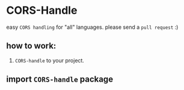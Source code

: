# CORS-Handle
easy `CORS handling` for "all" languages. please send a `pull request` :)

## how to work:

1. `CORS-handle` to your project.


## import `CORS-handle` package
